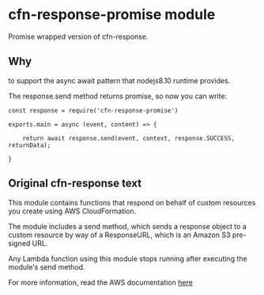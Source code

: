 # cfn-response-promise module

Promise wrapped version of cfn-response.

## Why

to support the async await pattern that nodejs8.10 runtime provides.

The response.send method returns promise, so now you can write:

```
const response = require('cfn-response-promise')

exports.main = async (event, content) => {

    return await response.send(event, context, response.SUCCESS, returnData);

}
```

## Original cfn-response text

This module contains functions that respond on behalf of custom resources you create using AWS CloudFormation.

The module includes a send method, which sends a response object to a custom resource by way of a ResponseURL, which is an Amazon S3 pre-signed URL.

Any Lambda function using this module stops running after executing the module's send method.

For more information, read the AWS documentation [here][1]

[1]: http://docs.aws.amazon.com/AWSCloudFormation/latest/UserGuide/aws-properties-lambda-function-code.html#cfn-lambda-function-code-cfnresponsemodule
